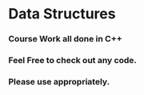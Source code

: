 # Data Structures

### Course Work all done in C++

### Feel Free to check out any code.
### Please use appropriately.

